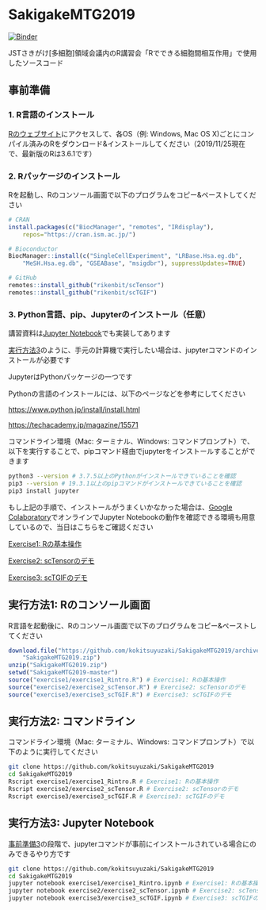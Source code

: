 # SakigakeMTG2019

[![Binder](https://mybinder.org/badge_logo.svg)](https://mybinder.org/v2/gh/kozo2/SakigakeMTG2019/binder)

JSTさきがけ[多細胞]領域会議内のR講習会「Rでできる細胞間相互作用」で使用したソースコード

## 事前準備
### 1. R言語のインストール

[Rのウェブサイト](https://cran.ism.ac.jp)にアクセスして、各OS（例: Windows, Mac OS X)ごとにコンパイル済みのRをダウンロード&インストールしてください（2019/11/25現在で、最新版のRは3.6.1です）


### 2. Rパッケージのインストール

Rを起動し、Rのコンソール画面で以下のプログラムをコピー&ペーストしてください

```R
# CRAN
install.packages(c("BiocManager", "remotes", "IRdisplay"),
    repos="https://cran.ism.ac.jp/")

# Bioconductor
BiocManager::install(c("SingleCellExperiment", "LRBase.Hsa.eg.db",
    "MeSH.Hsa.eg.db", "GSEABase", "msigdbr"), suppressUpdates=TRUE)

# GitHub
remotes::install_github("rikenbit/scTensor")
remotes::install_github("rikenbit/scTGIF")
```

### 3. Python言語、pip、Jupyterのインストール（任意）

講習資料は[Jupyter Notebook](https://jupyter.org)でも実装してあります

[実行方法3](https://github.com/kokitsuyuzaki/SakigakeMTG2019#実行方法3-jupyter-notebook)のように、手元の計算機で実行したい場合は、jupyterコマンドのインストールが必要です

JupyterはPythonパッケージの一つです

Pythonの言語のインストールには、以下のページなどを参考にしてください

https://www.python.jp/install/install.html

https://techacademy.jp/magazine/15571

コマンドライン環境（Mac: ターミナル、Windows: コマンドプロンプト）で、以下を実行することで、pipコマンド経由でjupyterをインストールすることができます

```bash
python3 --version # 3.7.5以上のPythonがインストールできていることを確認
pip3 --version # 19.3.1以上のpipコマンドがインストールできていることを確認
pip3 install jupyter
```

もし上記の手順で、インストールがうまくいかなかった場合は、[Google Colaboratory](https://colab.research.google.com/notebooks/welcome.ipynb?hl=ja)でオンラインでJupyter Notebookの動作を確認できる環境も用意しているので、当日はこちらをご確認ください

[Exercise1: Rの基本操作](https://colab.research.google.com/github/kokitsuyuzaki/SakigakeMTG2019/blob/master/exercise1/exercise1_Rintro.ipynb)

[Exercise2: scTensorのデモ](https://colab.research.google.com/github/kokitsuyuzaki/SakigakeMTG2019/blob/master/exercise2/exercise2_scTensor.ipynb)

[Exercise3: scTGIFのデモ](https://colab.research.google.com/github/kokitsuyuzaki/SakigakeMTG2019/blob/master/exercise3/exercise3_scTGIF.ipynb)

## 実行方法1: Rのコンソール画面

R言語を起動後に、Rのコンソール画面で以下のプログラムをコピー&ペーストしてください

```R
download.file("https://github.com/kokitsuyuzaki/SakigakeMTG2019/archive/master.zip",
    "SakigakeMTG2019.zip")
unzip("SakigakeMTG2019.zip")
setwd("SakigakeMTG2019-master")
source("exercise1/exercise1_Rintro.R") # Exercise1: Rの基本操作
source("exercise2/exercise2_scTensor.R") # Exercise2: scTensorのデモ
source("exercise3/exercise3_scTGIF.R") # Exercise3: scTGIFのデモ
```


## 実行方法2: コマンドライン

コマンドライン環境（Mac: ターミナル、Windows: コマンドプロンプト）で以下のように実行してください

```bash
git clone https://github.com/kokitsuyuzaki/SakigakeMTG2019
cd SakigakeMTG2019
Rscript exercise1/exercise1_Rintro.R # Exercise1: Rの基本操作
Rscript exercise2/exercise2_scTensor.R # Exercise2: scTensorのデモ
Rscript exercise3/exercise3_scTGIF.R # Exercise3: scTGIFのデモ
```


## 実行方法3: Jupyter Notebook

[事前準備3](https://github.com/kokitsuyuzaki/SakigakeMTG2019#3-python言語pipjupyterのインストール任意)の段階で、jupyterコマンドが事前にインストールされている場合にのみできるやり方です

```bash
git clone https://github.com/kokitsuyuzaki/SakigakeMTG2019
cd SakigakeMTG2019
jupyter notebook exercise1/exercise1_Rintro.ipynb # Exercise1: Rの基本操作
jupyter notebook exercise2/exercise2_scTensor.ipynb # Exercise2: scTensorのデモ
jupyter notebook exercise3/exercise3_scTGIF.ipynb # Exercise3: scTGIFのデモ
```

